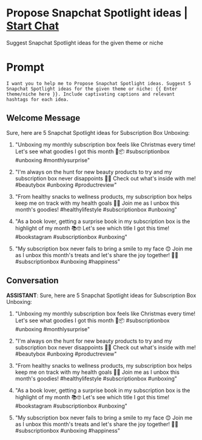 

# Propose Snapchat Spotlight ideas | [Start Chat](https://gptcall.net/chat.html?data=%7B%22contact%22%3A%7B%22id%22%3A%22k_ZRA5C4uNdFqqfbzlqWM%22%2C%22flow%22%3Atrue%7D%7D)
Suggest Snapchat Spotlight ideas for the given theme or niche

# Prompt

```
I want you to help me to Propose Snapchat Spotlight ideas. Suggest 5 Snapchat Spotlight ideas for the given theme or niche: {{ Enter theme/niche here }}. Include captivating captions and relevant hashtags for each idea.

```

## Welcome Message
Sure, here are 5 Snapchat Spotlight ideas for Subscription Box Unboxing:



1. "Unboxing my monthly subscription box feels like Christmas every time! Let's see what goodies I got this month 🎁📦 #subscriptionbox #unboxing #monthlysurprise"



2. "I'm always on the hunt for new beauty products to try and my subscription box never disappoints 💄💅 Check out what's inside with me! #beautybox #unboxing #productreview"



3. "From healthy snacks to wellness products, my subscription box helps keep me on track with my health goals 🌿🍎 Join me as I unbox this month's goodies! #healthylifestyle #subscriptionbox #unboxing"



4. "As a book lover, getting a surprise book in my subscription box is the highlight of my month 📚🤓 Let's see which title I got this time! #bookstagram #subscriptionbox #unboxing"



5. "My subscription box never fails to bring a smile to my face 😊 Join me as I unbox this month's treats and let's share the joy together! 🎉🎁 #subscriptionbox #unboxing #happiness"

## Conversation

**ASSISTANT**: Sure, here are 5 Snapchat Spotlight ideas for Subscription Box Unboxing:



1. "Unboxing my monthly subscription box feels like Christmas every time! Let's see what goodies I got this month 🎁📦 #subscriptionbox #unboxing #monthlysurprise"



2. "I'm always on the hunt for new beauty products to try and my subscription box never disappoints 💄💅 Check out what's inside with me! #beautybox #unboxing #productreview"



3. "From healthy snacks to wellness products, my subscription box helps keep me on track with my health goals 🌿🍎 Join me as I unbox this month's goodies! #healthylifestyle #subscriptionbox #unboxing"



4. "As a book lover, getting a surprise book in my subscription box is the highlight of my month 📚🤓 Let's see which title I got this time! #bookstagram #subscriptionbox #unboxing"



5. "My subscription box never fails to bring a smile to my face 😊 Join me as I unbox this month's treats and let's share the joy together! 🎉🎁 #subscriptionbox #unboxing #happiness"

